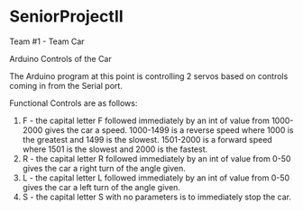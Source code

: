SeniorProjectII
===============

Team #1 - Team Car

Arduino Controls of the Car

The Arduino program at this point is controlling 2 servos based on controls coming in from the Serial port. 

Functional Controls are as follows:
1. F - the capital letter F followed immediately by an int of value from 1000-2000 gives the car a speed. 1000-1499 is a reverse speed where 1000 is the greatest and 1499 is the slowest. 1501-2000 is a forward speed where 1501 is the slowest and 2000 is the fastest. 
2. R - the capital letter R followed immediately by an int of value from 0-50 gives the car a right turn of the angle given. 
3. L - the capital letter L followed immediately by an int of value from 0-50 gives the car a left turn of the angle given. 
4. S - the capital letter S with no parameters is to immediately stop the car.
